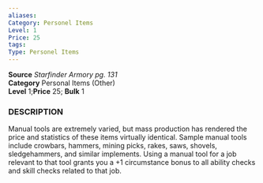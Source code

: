 ```yaml
---
aliases: 
Category: Personel Items
Level: 1
Price: 25
tags: 
Type: Personel Items
---
```

**Source** _Starfinder Armory pg. 131_  
**Category** Personal Items (Other)  
**Level** 1;**Price** 25; **Bulk** 1

### DESCRIPTION

Manual tools are extremely varied, but mass production has rendered the price and statistics of these items virtually identical. Sample manual tools include crowbars, hammers, mining picks, rakes, saws, shovels, sledgehammers, and similar implements. Using a manual tool for a job relevant to that tool grants you a +1 circumstance bonus to all ability checks and skill checks related to that job.
